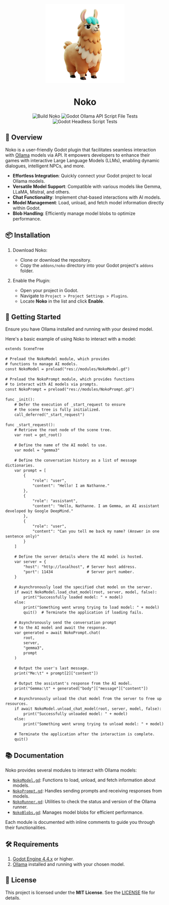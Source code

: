 <p align="center">
    <img src="assets/noko-logo.png" width="250" />
</p>
<h1 align="center">Noko</h1>

<p align="center">
    <img alt="Build Noko" src="https://github.com/nthnn/noko/actions/workflows/build_ci.yml/badge.svg" />
    <img alt="Godot Ollama API Script File Tests" src="https://github.com/nthnn/noko/actions/workflows/ollama_ci.yml/badge.svg" />
    <img alt="Godot Headless Script Tests" src="https://github.com/nthnn/noko/actions/workflows/test_ci.yml/badge.svg" />
</p>

## 🦙 Overview

Noko is a user-friendly Godot plugin that facilitates seamless interaction with [Ollama](https://ollama.com/) models via API. It empowers developers to enhance their games with interactive Large Language Models (LLMs), enabling dynamic dialogues, intelligent NPCs, and more.​

- **Effortless Integration**: Quickly connect your Godot project to local Ollama models.
- **Versatile Model Support**: Compatible with various models like Gemma, LLaMA, Mistral, and others.
- **Chat Functionality**: Implement chat-based interactions with AI models.
- **Model Management**: Load, unload, and fetch model information directly within Godot.
- **Blob Handling**: Efficiently manage model blobs to optimize performance.

## 📦 Installation

1. Download Noko:
    - Clone or download the repository.
    - Copy the `addons/noko` directory into your Godot project's `addons` folder.​

2. Enable the Plugin:
    - Open your project in Godot.
    - Navigate to `Project > Project Settings > Plugins`.
    - Locate **Noko** in the list and click **Enable**.​

## 🚀 Getting Started

Ensure you have Ollama installed and running with your desired model.​

Here's a basic example of using Noko to interact with a model:

```gdscript
extends SceneTree

# Preload the NokoModel module, which provides
# functions to manage AI models.
const NokoModel = preload("res://modules/NokoModel.gd")

# Preload the NokoPrompt module, which provides functions
# to interact with AI models via prompts.
const NokoPrompt = preload("res://modules/NokoPrompt.gd")

func _init():
    # Defer the execution of _start_request to ensure
    # the scene tree is fully initialized.
    call_deferred("_start_request")

func _start_request():
    # Retrieve the root node of the scene tree.
    var root = get_root()

    # Define the name of the AI model to use.
    var model = "gemma3"

    # Define the conversation history as a list of message dictionaries.
    var prompt = [
        {
            "role": "user",
            "content": "Hello! I am Nathanne."
        },
        {
            "role": "assistant",
            "content": "Hello, Nathanne. I am Gemma, an AI assistant developed by Google DeepMind."
        },
        {
            "role": "user",
            "content": "Can you tell me back my name? (Answer in one sentence only)"
        }
    ]

    # Define the server details where the AI model is hosted.
    var server = {
        "host": "http://localhost", # Server host address.
        "port": 11434               # Server port number.
    }

    # Asynchronously load the specified chat model on the server.
    if await NokoModel.load_chat_model(root, server, model, false):
        print("Successfully loaded model: " + model)
    else:
        print("Something went wrong trying to load model: " + model)
        quit()  # Terminate the application if loading fails.

    # Asynchronously send the conversation prompt
    # to the AI model and await the response.
    var generated = await NokoPrompt.chat(
        root,
        server,
        "gemma3",
        prompt
    )

    # Output the user's last message.
    print("Me:\t" + prompt[2]["content"])

    # Output the assistant's response from the AI model.
    print("Gemma:\t" + generated["body"]["message"]["content"])

    # Asynchronously unload the chat model from the server to free up resources.
    if await NokoModel.unload_chat_model(root, server, model, false):
        print("Successfully unloaded model: " + model)
    else:
        print("Something went wrong trying to unload model: " + model)

    # Terminate the application after the interaction is complete.
    quit()
```

## 📚 Documentation

Noko provides several modules to interact with Ollama models:​

- [`NokoModel.gd`](modules/NokoModel.gd): Functions to load, unload, and fetch information about models.
- [`NokoPrompt.gd`](modules/NokoPrompt.gd): Handles sending prompts and receiving responses from models.
- [`NokoRunner.gd`](modules/NokoRunner.gd): Utilities to check the status and version of the Ollama runner.
- [`NokoBlobs.gd`](modules/NokoModel.gd): Manages model blobs for efficient performance.​

Each module is documented with inline comments to guide you through their functionalities.

## 🛠️ Requirements

1. [Godot Engine 4.4.x](https://godotengine.org) or higher.
2. [Ollama](https://ollama.com) installed and running with your chosen model.

## 📄 License

This project is licensed under the **MIT License**. See the [LICENSE](LICENSE) file for details.
